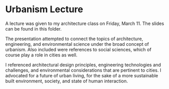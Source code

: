 # Urbanism Lecture

A lecture was given to my architecture class on Friday, March 11. The slides can be found in this folder. 

The presentation attempted to connect the topics of architecture, engineering, and environmental science under the broad concept of urbanism. Also included were references to social sciences, which of course play a role in cities as well. 

I referenced architectural design principles, engineering technologies and challenges, and environmental considerations that are pertinent to cities. I advocated for a future of urban living, for the sake of a more sustainable built environment, society, and state of human interaction. 